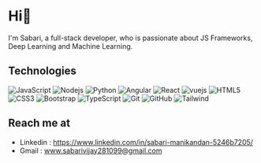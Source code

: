 # Hi👋
I'm Sabari, a full-stack developer, who is passionate about JS Frameworks, Deep Learning and Machine Learning.

## Technologies

![JavaScript](https://img.shields.io/badge/-JavaScript-343b36?style=flat-square&logo=javascript)
![Nodejs](https://img.shields.io/badge/-Nodejs-343b36?style=flat-square&logo=Node.js)
![Python](https://img.shields.io/badge/-Python-343b36?style=flat-square&logo=Python)
![Angular](https://img.shields.io/badge/-Angular-343b36?style=flat-square&logo=Angular)
![React](https://img.shields.io/badge/-React-343b36?style=flat-square&logo=react)
![vuejs](https://img.shields.io/badge/-c%23-343b36?style=flat-square&logo=csharp)
![HTML5](https://img.shields.io/badge/-HTML5-343b36?style=flat-square&logo=html5&logoColor=white)
![CSS3](https://img.shields.io/badge/-CSS3-343b36?style=flat-square&logo=css3)
![Bootstrap](https://img.shields.io/badge/-Bootstrap-343b36?style=flat-square&logo=bootstrap)
![TypeScript](https://img.shields.io/badge/-TypeScript-343b36?style=flat-square&logo=typescript)
![Git](https://img.shields.io/badge/-Git-343b36?style=flat-square&logo=git)
![GitHub](https://img.shields.io/badge/-GitHub-343b36?style=flat-square&logo=github)
![Tailwind](https://img.shields.io/badge/-GitHub-343b36?style=flat-square&logo=tailwindcss)


## Reach me at 
- Linkedin : https://www.linkedin.com/in/sabari-manikandan-5246b7205/
- Gmail : www.sabarivijay281099@gmail.com


